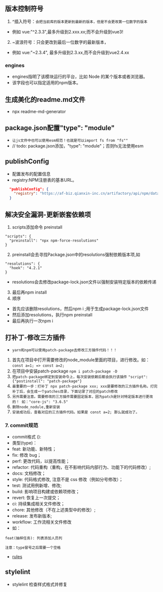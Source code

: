 ## 版本控制符号
1. ^插入符号：`会把当前库的版本更新到最新的版本，但是不会更改第一位数字的版本`
* 例如 vue:"^2.3.3",最多升级到2.xxx.xx;而不会升级到vue3!
2. ~波浪符号：只会更改到最后一位数字的最新版本， 
* 例如 vue:"~2.3.4", 最多升级到2.3.xx,而不会升级到vue2.4.xx

### engines
* engines指明了该模块运行的平台，比如 Node 的某个版本或者浏览器。
* 该字段也可以指定适用的npm版本。

## 生成美化的readme.md文件
*  npx readme-md-generator

## package.json配置"type": "module"
* `让js文件中也可以使用esm规范！也就是可以import fs from "fs""`
* // todo: package.json添加，"type": "module"；否则fs无法使用esm
  
## publishConfig
* 配置发布的配置信息
* registry:NPM注册表的基本URL。
```json
  "publishConfig": {
    "registry": "https://af-biz.qianxin-inc.cn/artifactory/api/npm/data-security-npm-local-dev/"
  }
```

## 解决安全漏洞-更新嵌套依赖项
1. scripts添加命令 preinstall
```
"scripts": {
  "preinstall": "npx npm-force-resolutions"
}
```
2. preinstall会去寻找Package.json中的resolutions强制依赖版本项,如
```
"resolutions": {
  "hoek": "4.2.1"
}
```
* resolutions会去修改package-lock.json文件以强制安装特定版本的依赖传递
3. 最后再npm install
4. 顺序
* 首先应该删除resolutions，然后npm i ;用于生成package-lock.json文件
* 然后添加resolutions，执行npm preinstall
* 最后再执行一次npm i

## 打补丁-修改三方插件
* `yarn和npm可以使用patch-package去修改三方插件代码！！！`
1. 首先在项目中打开需要修改的node_module里面的项目，进行修改。如：
`const a=1; => const a=2;` 
2. 在项目中安装patch-package `npm i patch-package -D`
3. `把patch-package绑定到安装命令上，每次安装依赖后都会执行该插件`
`"script":{"postinstall": "patch-package"}`
4. `最重要的一步：打补丁 npx patch-package xxx; xxx是要修改的三方插件名称。打完补丁后，会生成一个patches目录，下面记录了对应的patch修改`
5. `另外需要注意。需要修改的三方插件需要固定版本，因为patch是针对特定版本进行更改的！ 如："core-js": "3.6.5"`
6. `删除node_nodule,重新安装`
7. `安装成功后，查看对应的三方插件代码。如果是 const a=2; 那么就成功了。`


### 7. commit规范
* commit格式 <type>(<scope>): <subject>
* 类型(type)：
* feat: 新功能、新特性；
* fix: 修改 bug；
* perf: 更改代码，以提高性能；
* refactor: 代码重构（重构，在不影响代码内部行为、功能下的代码修改）;
* docs: 文档修改；
* style: 代码格式修改, 注意不是 css 修改（例如分号修改）；
* test: 测试用例新增、修改;
* build: 影响项目构建或依赖项修改；
* revert: 恢复上一次提交；
* ci: 持续集成相关文件修改；
* chore: 其他修改（不在上述类型中的修改）;
* release: 发布新版本;
* workflow: 工作流相关文件修改
* 如：
```
feat(抽样任务): 列表添加人员列
```
`注意：type冒号之后需要一个空格`
* [rules]("https://commitlint.js.org/#/reference-rules?id=type-enum")

## stylelint
* stylelint 检查样式格式并修复
